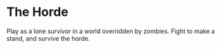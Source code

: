 # The Horde

Play as a lone survivor in a world overridden by zombies. Fight to make a stand, and survive the horde.
